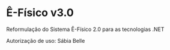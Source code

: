 # Ê-Físico v3.0

Reformulação do Sistema Ê-Físico 2.0 para as tecnologias .NET

Autorização de uso: Sábia Belle
